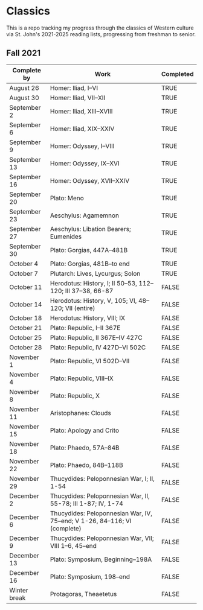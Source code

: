 # Classics

This is a repo tracking my progress through the classics of Western culture via St. John's 2021-2025 reading lists, progressing from freshman to senior.

## Fall 2021

| Complete by  | Work                                                                     | Completed |
| ------------ | ------------------------------------------------------------------------ | --------- |
| August 26    | Homer: Iliad, I–VI                                                       | TRUE      |
| August 30    | Homer: Iliad, VII–XII                                                    | TRUE      |
| September 2  | Homer: Iliad, XIII–XVIII                                                 | TRUE      |
| September 6  | Homer: Iliad, XIX–XXIV                                                   | TRUE      |
| September 9  | Homer: Odyssey, I–VIII                                                   | TRUE      |
| September 13 | Homer: Odyssey, IX–XVI                                                   | TRUE      |
| September 16 | Homer: Odyssey, XVII–XXIV                                                | TRUE      |
| September 20 | Plato: Meno                                                              | TRUE      |
| September 23 | Aeschylus: Agamemnon                                                     | TRUE      |
| September 27 | Aeschylus: Libation Bearers; Eumenides                                   | TRUE      |
| September 30 | Plato: Gorgias, 447A–481B                                                | TRUE      |
| October 4    | Plato: Gorgias, 481B–to end                                              | TRUE      |
| October 7    | Plutarch: Lives, Lycurgus; Solon                                         | TRUE      |
| October 11   | Herodotus: History, I; II 50–53, 112–120; III 37–38, 66-87               | FALSE     |
| October 14   | Herodotus: History, V, 105; VI, 48–120; VII (entire)                     | FALSE     |
| October 18   | Herodotus: History, VIII; IX                                             | FALSE     |
| October 21   | Plato: Republic, I–II 367E                                               | FALSE     |
| October 25   | Plato: Republic, II 367E–IV 427C                                         | FALSE     |
| October 28   | Plato: Republic, IV 427D–VI 502C                                         | FALSE     |
| November 1   | Plato: Republic, VI 502D–VII                                             | FALSE     |
| November 4   | Plato: Republic, VIII–IX                                                 | FALSE     |
| November 8   | Plato: Republic, X                                                       | FALSE     |
| November 11  | Aristophanes: Clouds                                                     | FALSE     |
| November 15  | Plato: Apology and Crito                                                 | FALSE     |
| November 18  | Plato: Phaedo, 57A–84B                                                   | FALSE     |
| November 22  | Plato: Phaedo, 84B–118B                                                  | FALSE     |
| November 29  | Thucydides: Peloponnesian War, I; II, 1-54                               | FALSE     |
| December 2   | Thucydides: Peloponnesian War, II, 55-78; III 1-87; IV, 1-74             | FALSE     |
| December 6   | Thucydides: Peloponnesian War, IV, 75–end; V 1-26, 84–116; VI (complete) | FALSE     |
| December 9   | Thucydides: Peloponnesian War, VII; VIII 1–6, 45–end                     | FALSE     |
| December 13  | Plato: Symposium, Beginning–198A                                         | FALSE     |
| December 16  | Plato: Symposium, 198–end                                                | FALSE     |
| Winter break | Protagoras, Theaetetus                                                   | FALSE     |
